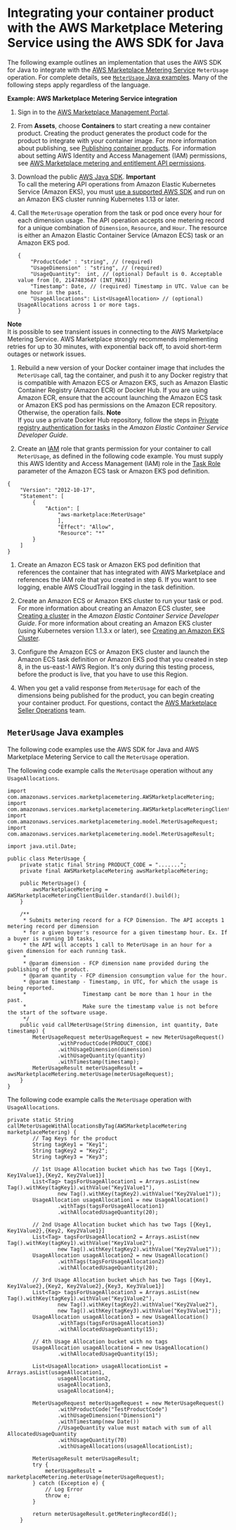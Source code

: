 # Integrating your container product with the AWS Marketplace Metering Service using the AWS SDK for Java<a name="java-integration-example-meterusage"></a>

The following example outlines an implementation that uses the AWS SDK for Java to integrate with the [AWS Marketplace Metering Service](https://docs.aws.amazon.com/marketplacemetering/latest/APIReference/Welcome.html) `MeterUsage` operation\. For complete details, see [`MeterUsage` Java examples](#meterusage-java-example)\. Many of the following steps apply regardless of the language\. 

**Example: AWS Marketplace Metering Service integration**

1. Sign in to the [AWS Marketplace Management Portal](https://aws.amazon.com/marketplace/management/tour)\.

1. From **Assets**, choose **Containers** to start creating a new container product\. Creating the product generates the product code for the product to integrate with your container image\. For more information about publishing, see [Publishing container products](container-product-getting-started.md#container-product-publishing)\. For information about setting AWS Identity and Access Management \(IAM\) permissions, see [AWS Marketplace metering and entitlement API permissions](iam-user-policy-for-aws-marketplace-actions.md)\.

1.  Download the public [AWS Java SDK](https://aws.amazon.com/sdk-for-java/)\. 
**Important**  
 To call the metering API operations from Amazon Elastic Kubernetes Service \(Amazon EKS\), you must [use a supported AWS SDK](https://docs.aws.amazon.com/eks/latest/userguide/iam-roles-for-service-accounts-minimum-sdk.html) and run on an Amazon EKS cluster running Kubernetes 1\.13 or later\. 

1. Call the `MeterUsage` operation from the task or pod once every hour for each dimension usage\. The API operation accepts one metering record for a unique combination of `Dimension`, `Resource`, and `Hour`\. The resource is either an Amazon Elastic Container Service \(Amazon ECS\) task or an Amazon EKS pod\.

   ```
   {
       "ProductCode" : "string", // (required)
       "UsageDimension" : "string", // (required)
       "UsageQuantity":  int, // (optional) Default is 0. Acceptable value from [0, 2147483647 (INT_MAX)]
       "Timestamp": Date, // (required) Timestamp in UTC. Value can be one hour in the past.
       "UsageAllocations": List<UsageAllocation> // (optional) UsageAllocations across 1 or more tags.
   }
   ```
**Note**  
It is possible to see transient issues in connecting to the AWS Marketplace Metering Service\. AWS Marketplace strongly recommends implementing retries for up to 30 minutes, with exponential back off, to avoid short\-term outages or network issues\.

1. Rebuild a new version of your Docker container image that includes the `MeterUsage` call, tag the container, and push it to any Docker registry that is compatible with Amazon ECS or Amazon EKS, such as Amazon Elastic Container Registry \(Amazon ECR\) or Docker Hub\. If you are using Amazon ECR, ensure that the account launching the Amazon ECS task or Amazon EKS pod has permissions on the Amazon ECR repository\. Otherwise, the operation fails\.
**Note**  
 If you use a private Docker Hub repository, follow the steps in [Private registry authentication for tasks](https://docs.aws.amazon.com/AmazonECS/latest/developerguide/private-auth.html) in the *Amazon Elastic Container Service Developer Guide*\. 

1.  Create an [IAM](https://aws.amazon.com/iam/) role that grants permission for your container to call `MeterUsage`, as defined in the following code example\. You must supply this AWS Identity and Access Management \(IAM\) role in the [Task Role](https://docs.aws.amazon.com/AmazonECS/latest/developerguide/task_definition_parameters.html#task_role_arn) parameter of the Amazon ECS task or Amazon EKS pod definition\.

   ```
   {
       "Version": "2012-10-17",
       "Statement": [
           {
               "Action": [
                   "aws-marketplace:MeterUsage"
                   ],
                   "Effect": "Allow",
                   "Resource": "*"
           }
       ]
   }
   ```

1. Create an Amazon ECS task or Amazon EKS pod definition that references the container that has integrated with AWS Marketplace and references the IAM role that you created in step 6\. If you want to see logging, enable AWS CloudTrail logging in the task definition\. 

1. Create an Amazon ECS or Amazon EKS cluster to run your task or pod\. For more information about creating an Amazon ECS cluster, see [Creating a cluster](https://docs.aws.amazon.com/AmazonECS/latest/userguide/create_cluster.html) in the *Amazon Elastic Container Service Developer Guide*\. For more information about creating an Amazon EKS cluster \(using Kubernetes version 1\.1\.3\.x or later\), see [Creating an Amazon EKS Cluster](https://docs.aws.amazon.com/eks/latest/userguide/create_cluster.html)\.

1. Configure the Amazon ECS or Amazon EKS cluster and launch the Amazon ECS task definition or Amazon EKS pod that you created in step 8, in the us\-east\-1 AWS Region\. It's only during this testing process, before the product is live, that you have to use this Region\.

1. When you get a valid response from `MeterUsage` for each of the dimensions being published for the product, you can begin creating your container product\. For questions, contact the [AWS Marketplace Seller Operations](https://aws.amazon.com/marketplace/management/contact-us/) team\. 

## `MeterUsage` Java examples<a name="meterusage-java-example"></a>

The following code examples use the AWS SDK for Java and AWS Marketplace Metering Service to call the `MeterUsage` operation\.

The following code example calls the `MeterUsage` operation without any `UsageAllocations`\.

```
import com.amazonaws.services.marketplacemetering.AWSMarketplaceMetering;
import com.amazonaws.services.marketplacemetering.AWSMarketplaceMeteringClientBuilder;
import com.amazonaws.services.marketplacemetering.model.MeterUsageRequest;
import com.amazonaws.services.marketplacemetering.model.MeterUsageResult;

import java.util.Date;

public class MeterUsage {
    private static final String PRODUCT_CODE = ".......";
    private final AWSMarketplaceMetering awsMarketplaceMetering;

    public MeterUsage() {
        awsMarketplaceMetering = AWSMarketplaceMeteringClientBuilder.standard().build();
    }

    /**
     * Submits metering record for a FCP Dimension. The API accepts 1 metering record per dimension
     * for a given buyer's resource for a given timestamp hour. Ex. If a buyer is running 10 tasks,
     * the API will accepts 1 call to MeterUsage in an hour for a given dimension for each running task.
     *
     * @param dimension - FCP dimension name provided during the publishing of the product.
     * @param quantity - FCP dimension consumption value for the hour.
     * @param timestamp - Timestamp, in UTC, for which the usage is being reported.
     *                  Timestamp cant be more than 1 hour in the past.
     *                  Make sure the timestamp value is not before the start of the software usage.
     */
    public void callMeterUsage(String dimension, int quantity, Date timestamp) {
        MeterUsageRequest meterUsageRequest = new MeterUsageRequest()
                .withProductCode(PRODUCT_CODE)
                .withUsageDimension(dimension)
                .withUsageQuantity(quantity)
                .withTimestamp(timestamp);
        MeterUsageResult meterUsageResult = awsMarketplaceMetering.meterUsage(meterUsageRequest);
    }
}
```

The following code example calls the `MeterUsage` operation with `UsageAllocations`\.

```
private static String callMeterUsageWithAllocationsByTag(AWSMarketplaceMetering marketplaceMetering) {
        // Tag Keys for the product
        String tagKey1 = "Key1";
        String tagKey2 = "Key2";
        String tagKey3 = "Key3";

        // 1st Usage Allocation bucket which has two Tags [{Key1, Key1Value1},{Key2, Key2Value1}]
        List<Tag> tagsForUsageAllocation1 = Arrays.asList(new Tag().withKey(tagKey1).withValue("Key1Value1"),
                new Tag().withKey(tagKey2).withValue("Key2Value1"));
        UsageAllocation usageAllocation1 = new UsageAllocation()
                .withTags(tagsForUsageAllocation1)
                .withAllocatedUsageQuantity(20);

        // 2nd Usage Allocation bucket which has two Tags [{Key1, Key1Value2},{Key2, Key2Value1}]
        List<Tag> tagsForUsageAllocation2 = Arrays.asList(new Tag().withKey(tagKey1).withValue("Key1Value2"),
                new Tag().withKey(tagKey2).withValue("Key2Value1"));
        UsageAllocation usageAllocation2 = new UsageAllocation()
                .withTags(tagsForUsageAllocation2)
                .withAllocatedUsageQuantity(20);

        // 3rd Usage Allocation bucket which has two Tags [{Key1, Key1Value2},{Key2, Key2Value2},{Key3, Key3Value1}]
        List<Tag> tagsForUsageAllocation3 = Arrays.asList(new Tag().withKey(tagKey1).withValue("Key1Value2"),
                new Tag().withKey(tagKey2).withValue("Key2Value2"),
                new Tag().withKey(tagKey3).withValue("Key3Value1"));
        UsageAllocation usageAllocation3 = new UsageAllocation()
                .withTags(tagsForUsageAllocation3)
                .withAllocatedUsageQuantity(15);

        // 4th Usage Allocation bucket with no tags
        UsageAllocation usageAllocation4 = new UsageAllocation()
                .withAllocatedUsageQuantity(15);

        List<UsageAllocation> usageAllocationList = Arrays.asList(usageAllocation1,
                usageAllocation2,
                usageAllocation3,
                usageAllocation4);

        MeterUsageRequest meterUsageRequest = new MeterUsageRequest()
                .withProductCode("TestProductCode")
                .withUsageDimension("Dimension1")
                .withTimestamp(new Date())
                //UsageQuantity value must matach with sum of all AllocatedUsageQuantity
                .withUsageQuantity(70)
                .withUsageAllocations(usageAllocationList);

        MeterUsageResult meterUsageResult;
        try {
            meterUsageResult = marketplaceMetering.meterUsage(meterUsageRequest);
        } catch (Exception e) {
            // Log Error
            throw e;
        }

        return meterUsageResult.getMeteringRecordId();
    }
```